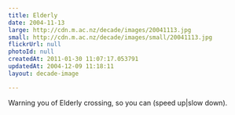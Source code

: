 ```yaml
---
title: Elderly
date: 2004-11-13
large: http://cdn.m.ac.nz/decade/images/20041113.jpg
small: http://cdn.m.ac.nz/decade/images/small/20041113.jpg
flickrUrl: null
photoId: null
createdAt: 2011-01-30 11:07:17.053791
updatedAt: 2004-12-09 11:18:11
layout: decade-image

---
```

Warning you of Elderly crossing, so you can (speed up|slow down). 
